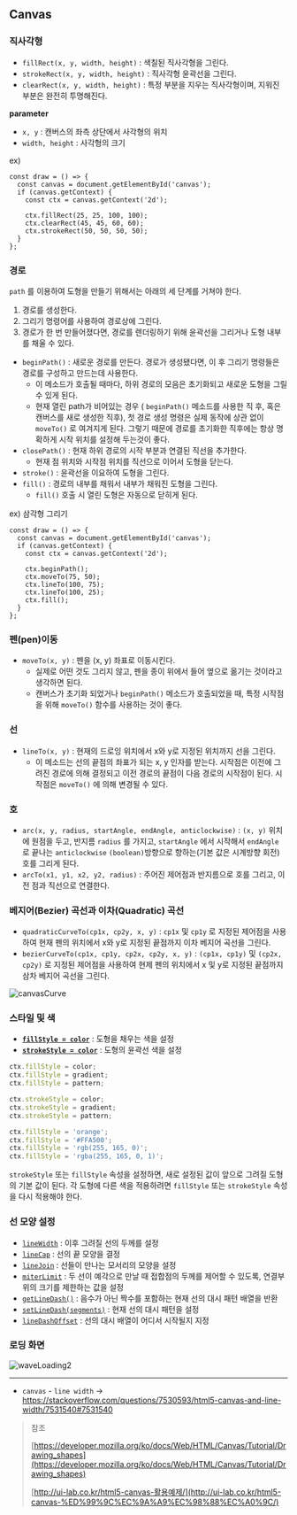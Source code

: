 ## Canvas

### 직사각형

- `fillRect(x, y, width, height)` : 색칠된 직사각형을 그린다.
- `strokeRect(x, y, width, height)` : 직사각형 윤곽선을 그린다.
- `clearRect(x, y, width, height)` : 특정 부분을 지우는 직사각형이며, 지워진 부분은 완전히 투명해진다.

**parameter**

- `x, y` : 캔버스의 좌측 상단에서 사각형의 위치
- `width, height` : 사각형의 크기

ex)

```tsx
const draw = () => {
  const canvas = document.getElementById('canvas');
  if (canvas.getContext) {
    const ctx = canvas.getContext('2d');

    ctx.fillRect(25, 25, 100, 100);
    ctx.clearRect(45, 45, 60, 60);
    ctx.strokeRect(50, 50, 50, 50);
  }
};
```

### 경로

`path` 를 이용하여 도형을 만들기 위해서는 아래의 세 단계를 거쳐야 한다.

1. 경로를 생성한다.
2. 그리기 명령어를 사용하여 경로상에 그린다.
3. 경로가 한 번 만들어졌다면, 경로를 렌더링하기 위해 윤곽선을 그리거나 도형 내부를 채울 수 있다.

- `beginPath()` : 새로운 경로를 만든다. 경로가 생성됐다면, 이 후 그리기 명령들은 경로를 구성하고 만드는데 사용한다.
  - 이 메소드가 호출될 때마다, 하위 경로의 모음은 초기화되고 새로운 도형을 그릴 수 있게 된다.
  - 현재 열린 path가 비어있는 경우 ( `beginPath()` 메소드를 사용한 직 후, 혹은캔버스를 새로 생성한 직후), 첫 경로 생성 명령은 실제 동작에 상관 없이 `moveTo()` 로 여겨지게 된다. 그렇기 때문에 경로를 초기화한 직후에는 항상 명확하게 시작 위치를 설정해 두는것이 좋다.
- `closePath()` : 현재 하위 경로의 시작 부분과 연결된 직선을 추가한다.
  - 현재 점 위치와 시작점 위치를 직선으로 이어서 도형을 닫는다.
- `stroke()` : 윤곽선을 이요하여 도형을 그린다.
- `fill()` : 경로의 내부를 채워서 내부가 채워진 도형을 그린다.
  - `fill()` 호출 시 열린 도형은 자동으로 닫히게 된다.

ex) 삼각형 그리기

```tsx
const draw = () => {
  const canvas = document.getElementById('canvas');
  if (canvas.getContext) {
    const ctx = canvas.getContext('2d');

    ctx.beginPath();
    ctx.moveTo(75, 50);
    ctx.lineTo(100, 75);
    ctx.lineTo(100, 25);
    ctx.fill();
  }
};
```

### 펜(pen)이동

- `moveTo(x, y)` : 펜을 (x, y) 좌표로 이동시킨다.
  - 실제로 어떤 것도 그리지 않고, 펜을 종이 위에서 들어 옆으로 옮기는 것이라고 생각하면 된다.
  - 캔버스가 초기화 되었거나 `beginPath()` 메소드가 호출되었을 때, 특정 시작점을 위해 `moveTo()` 함수를 사용하는 것이 좋다.

### 선

- `lineTo(x, y)` : 현재의 드로잉 위치에서 x와 y로 지정된 위치까지 선을 그린다.
  - 이 메소드는 선의 끝점의 좌표가 되는 x, y 인자를 받는다. 시작점은 이전에 그려진 경로에 의해 결정되고 이전 경로의 끝점이 다음 경로의 시작점이 된다. 시작점은 `moveTo()` 에 의해 변경될 수 있다.

### 호

- `arc(x, y, radius, startAngle, endAngle, anticlockwise)` : `(x, y)` 위치에 원점을 두고, 반지름 `radius` 를 가지고, `startAngle` 에서 시작해서 `endAngle` 로 끝나는 `anticlockwise` `(boolean)`방향으로 향하는(기본 값은 시계방향 회전) 호를 그리게 된다.
- `arcTo(x1, y1, x2, y2, radius)` : 주어진 제어점과 반지름으로 호를 그리고, 이전 점과 직선으로 연결한다.

### 베지어(Bezier) 곡선과 이차(Quadratic) 곡선

- `quadraticCurveTo(cp1x, cp2y, x, y)` : `cp1x` 및 `cp1y` 로 지정된 제어점을 사용하여 현재 펜의 위치에서 x와 y로 지정된 끝점까지 이차 베지어 곡선을 그린다.
- `bezierCurveTo(cp1x, cp1y, cp2x, cp2y, x, y)` : `(cp1x, cp1y)` 및 `(cp2x, cp2y)` 로 지정된 제어점을 사용하여 현제 펜의 위치에서 x 및 y로 지정된 끝점까지 삼차 베지어 곡선을 그린다.

![canvasCurve](https://user-images.githubusercontent.com/49153756/101260485-a9889780-3773-11eb-862d-54fdf335a901.png)

### 스타일 및 색

- **[`fillStyle = color`](https://developer.mozilla.org/en-US/docs/Web/API/CanvasRenderingContext2D/fillStyle)** : 도형을 채우는 색을 설정
- **[`strokeStyle = color`](https://developer.mozilla.org/en-US/docs/Web/API/CanvasRenderingContext2D/strokeStyle)** : 도형의 윤곽선 색을 설정

```jsx
ctx.fillStyle = color;
ctx.fillStyle = gradient;
ctx.fillStyle = pattern;

ctx.strokeStyle = color;
ctx.strokeStyle = gradient;
ctx.strokeStyle = pattern;

ctx.fillStyle = 'orange';
ctx.fillStyle = '#FFA500';
ctx.fillStyle = 'rgb(255, 165, 0)';
ctx.fillStyle = 'rgba(255, 165, 0, 1)';
```

`strokeStyle` 또는 `fillStyle` 속성을 설정하면, 새로 설정된 값이 앞으로 그려질 도형의 기본 값이 된다. 각 도형에 다른 색을 적용하려면 `fillStyle` 또는 `strokeStyle` 속성을 다시 적용해야 한다.

### 선 모양 설정

- [`lineWidth`](https://developer.mozilla.org/en-US/docs/Web/API/CanvasRenderingContext2D/lineWidth) : 이후 그려질 선의 두께를 설정
- [`lineCap`](https://developer.mozilla.org/en-US/docs/Web/API/CanvasRenderingContext2D/lineCap) : 선의 끝 모양을 결정
- [`lineJoin`](https://developer.mozilla.org/en-US/docs/Web/API/CanvasRenderingContext2D/lineJoin) : 선들이 만나는 모서리의 모양을 설정
- [`miterLimit`](https://developer.mozilla.org/en-US/docs/Web/API/CanvasRenderingContext2D/miterLimit) : 두 선이 예각으로 만날 때 접합점의 두께를 제어할 수 있도록, 연결부위의 크기를 제한하는 값을 설정
- [`getLineDash()`](https://developer.mozilla.org/en-US/docs/Web/API/CanvasRenderingContext2D/getLineDash) : 음수가 아닌 짝수를 포함하는 현재 선의 대시 패턴 배열을 반환
- [`setLineDash(segments)`](https://developer.mozilla.org/en-US/docs/Web/API/CanvasRenderingContext2D/setLineDash) : 현재 선의 대시 패턴을 설정
- [`lineDashOffset`](https://developer.mozilla.org/en-US/docs/Web/API/CanvasRenderingContext2D/lineDashOffset) : 선의 대시 배열이 어디서 시작될지 지정

### 로딩 화면

![waveLoading2](https://user-images.githubusercontent.com/49153756/101270909-1fffb680-37c1-11eb-8a15-eb1751ab88a5.gif)

---

- `canvas` - `line width` -> <https://stackoverflow.com/questions/7530593/html5-canvas-and-line-width/7531540#7531540>

> 참조
>
> [https://developer.mozilla.org/ko/docs/Web/HTML/Canvas/Tutorial/Drawing_shapes](https://developer.mozilla.org/ko/docs/Web/HTML/Canvas/Tutorial/Drawing_shapes)
>
> [http://ui-lab.co.kr/html5-canvas-활용예제/](http://ui-lab.co.kr/html5-canvas-%ED%99%9C%EC%9A%A9%EC%98%88%EC%A0%9C/)
